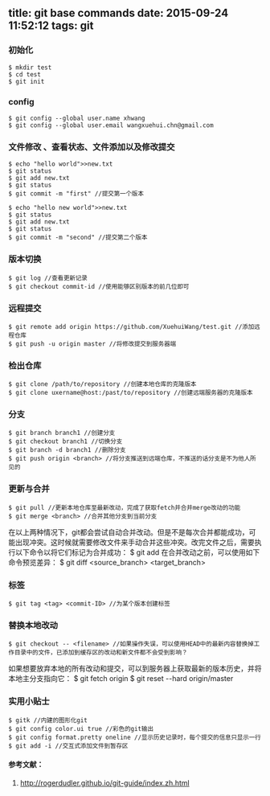title: git base commands
date: 2015-09-24 11:52:12
tags: git
---
### 初始化
	$ mkdir test
	$ cd test
	$ git init

### config
	$ git config --global user.name xhwang
	$ git config --global user.email wangxuehui.chn@gmail.com

### 文件修改 、查看状态、文件添加以及修改提交
	$ echo "hello world">>new.txt
	$ git status
	$ git add new.txt
	$ git status
	$ git commit -m "first" //提交第一个版本

	$ echo "hello new world">>new.txt
	$ git status
	$ git add new.txt
	$ git status
	$ git commit -m "second" //提交第二个版本

### 版本切换
	$ git log //查看更新记录
	$ git checkout commit-id //使用能够区别版本的前几位即可

### 远程提交
	$ git remote add origin https://github.com/XuehuiWang/test.git //添加远程仓库
	$ git push -u origin master //将修改提交到服务器端

### 检出仓库
	$ git clone /path/to/repository //创建本地仓库的克隆版本
	$ git clone uxername@host:/past/to/repository //创建远端服务器的克隆版本

### 分支
	$ git branch branch1 //创建分支
	$ git checkout branch1 //切换分支
	$ git branch -d branch1 //删除分支
	$ git push origin <branch> //将分支推送到远端仓库，不推送的话分支是不为他人所见的

### 更新与合并
	$ git pull //更新本地仓库至最新改动，完成了获取fetch并合并merge改动的功能
	$ git merge <branch> //合并其他分支到当前分支
在以上两种情况下，git都会尝试自动合并改动。但是不是每次合并都能成功，可能出现冲突。这时候就需要修改文件来手动合并这些冲突。改完文件之后，需要执行以下命令以将它们标记为合并成功：
	$ git add <filename>
在合并改动之前，可以使用如下命令预览差异：
	$ git diff <source_branch> <target_branch>

### 标签
	$ git tag <tag> <commit-ID> //为某个版本创建标签

### 替换本地改动
	$ git checkout -- <filename> //如果操作失误，可以使用HEAD中的最新内容替换掉工作目录中的文件，已添加到缓存区的改动和新文件都不会受到影响？
如果想要放弃本地的所有改动和提交，可以到服务器上获取最新的版本历史，并将本地主分支指向它：
	$ git fetch origin
	$ git reset --hard origin/master 

### 实用小贴士
	$ gitk //内建的图形化git
	$ git config color.ui true //彩色的git输出
	$ git config format.pretty oneline //显示历史记录时，每个提交的信息只显示一行
	$ git add -i //交互式添加文件到暂存区

#### 参考文献：
1. http://rogerdudler.github.io/git-guide/index.zh.html